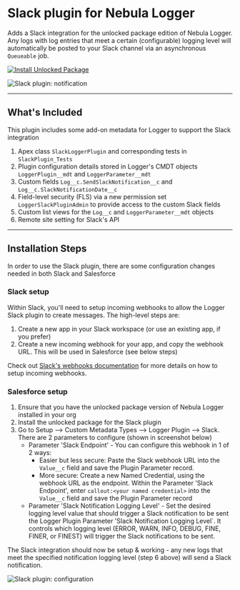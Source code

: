 # Slack plugin for Nebula Logger

Adds a Slack integration for the unlocked package edition of Nebula Logger. Any logs with log entries that meet a certain (configurable) logging level will automatically be posted to your Slack channel via an asynchronous `Queueable` job.

[![Install Unlocked Package](./.content/btn-install-unlocked-package-plugin.png)](https://login.salesforce.com/packaging/installPackage.apexp?p0=04t5e00000065xiAAA)

![Slack plugin: notification](./.content/slack-plugin-notification.png)

---

## What's Included

This plugin includes some add-on metadata for Logger to support the Slack integration

1. Apex class `SlackLoggerPlugin` and corresponding tests in `SlackPlugin_Tests`
2. Plugin configuration details stored in Logger's CMDT objects `LoggerPlugin__mdt` and `LoggerParameter__mdt`
3. Custom fields `Log__c.SendSlackNotification__c` and `Log__c.SlackNotificationDate__c`
4. Field-level security (FLS) via a new permission set `LoggerSlackPluginAdmin` to provide access to the custom Slack fields
5. Custom list views for the `Log__c` and `LoggerParameter__mdt` objects
6. Remote site setting for Slack's API

---

## Installation Steps

In order to use the Slack plugin, there are some configuration changes needed in both Slack and Salesforce

### Slack setup

Within Slack, you'll need to setup incoming webhooks to allow the Logger Slack plugin to create messages. The high-level steps are:

1. Create a new app in your Slack workspace (or use an existing app, if you prefer)
2. Create a new incoming webhook for your app, and copy the webhook URL. This will be used in Salesforce (see below steps)

Check out [Slack's webhooks documentation](https://api.slack.com/messaging/webhooks) for more details on how to setup incoming webhooks.

### Salesforce setup

1. Ensure that you have the unlocked package version of Nebula Logger installed in your org
2. Install the unlocked package for the Slack plugin
3. Go to Setup --> Custom Metadata Types --> Logger Plugin --> Slack. There are 2 parameters to configure (shown in screenshot below)
    - Parameter 'Slack Endpoint' - You can configure this webhook in 1 of 2 ways:
        - Easier but less secure: Paste the Slack webhook URL into the `Value__c` field and save the Plugin Parameter record.
        - More secure: Create a new Named Credential, using the webhook URL as the endpoint. Within the Parameter 'Slack Endpoint', enter `callout:<your named credential>` into the `Value__c` field and save the Plugin Parameter record
    - Parameter 'Slack Notification Logging Level' - Set the desired logging level value that should trigger a Slack notification to be sent the Logger Plugin Parameter 'Slack Notification Logging Level`. It controls which logging level (ERROR, WARN, INFO, DEBUG, FINE, FINER, or FINEST) will trigger the Slack notifications to be sent.

The Slack integration should now be setup & working - any new logs that meet the specified notification logging level (step 6 above) will send a Slack notification.

![Slack plugin: configuration](./.content/slack-plugin-configuration.png)

